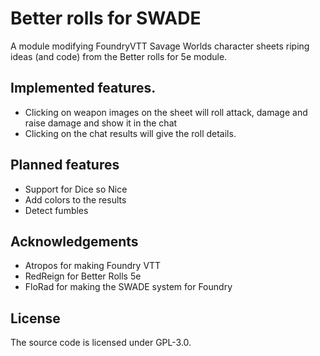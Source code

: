 # Better rolls for SWADE
A module modifying FoundryVTT Savage Worlds character sheets riping ideas (and code) from the Better rolls for 5e module.

## Implemented features.
- Clicking on weapon images on the sheet will roll attack, damage and raise damage and show it in the chat
- Clicking on the chat results will give the roll details.

## Planned features
- Support for Dice so Nice
- Add colors to the results
- Detect fumbles

## Acknowledgements
- Atropos for making Foundry VTT
- RedReign for Better Rolls 5e
- FloRad for making the SWADE system for Foundry

## License
The source code is licensed under GPL-3.0.
